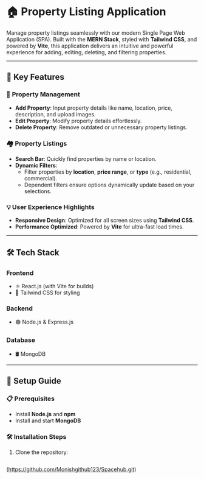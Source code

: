 # 🏠 **Property Listing Application**  

Manage property listings seamlessly with our modern Single Page Web Application (SPA). Built with the **MERN Stack**, styled with **Tailwind CSS**, and powered by **Vite**, this application delivers an intuitive and powerful experience for adding, editing, deleting, and filtering properties.  

---

## 🌟 **Key Features**  

### 🔧 **Property Management**  
- **Add Property**: Input property details like name, location, price, description, and upload images.  
- **Edit Property**: Modify property details effortlessly.  
- **Delete Property**: Remove outdated or unnecessary property listings.  

### 🏘️ **Property Listings**  
- **Search Bar**: Quickly find properties by name or location.  
- **Dynamic Filters**:  
  - Filter properties by **location**, **price range**, or **type** (e.g., residential, commercial).  
  - Dependent filters ensure options dynamically update based on your selections.  

### 💡 **User Experience Highlights**  
- **Responsive Design**: Optimized for all screen sizes using **Tailwind CSS**.  
- **Performance Optimized**: Powered by **Vite** for ultra-fast load times.  

---

## 🛠️ **Tech Stack**  

### **Frontend**  
- ⚛️ React.js (with Vite for builds)  
- 🎨 Tailwind CSS for styling  

### **Backend**  
- 🟢 Node.js & Express.js  

### **Database**  
- 🛢️ MongoDB  

---

## 🚀 **Setup Guide**  

### 📋 **Prerequisites**  
- Install **Node.js** and **npm**  
- Install and start **MongoDB**  

### 🛠️ **Installation Steps**  

1. Clone the repository:  
   ```bash  
(https://github.com/Monishgithub123/Spacehub.git) 
